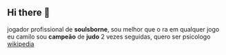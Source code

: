## Hi there 👋
jogador profissional de **soulsborne**, sou melhor que o ra em qualquer jogo
eu camilo sou **campeão** de **judo** 2 vezes seguidas, quero ser psicologo
[wikipedia](https://pt.wikipedia.org/wiki/Markdown)
